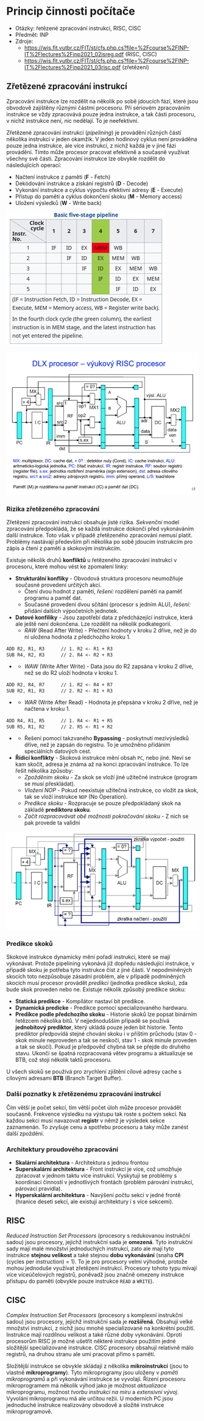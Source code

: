# Princip činnosti počítače
- Otázky: řetězené zpracování instrukcí, RISC, CISC
- Předmět: INP
- Zdroje:
    - https://wis.fit.vutbr.cz/FIT/st/cfs.php.cs?file=%2Fcourse%2FINP-IT%2Flectures%2Finp2021_02isreg.pdf (RISC, CISC)
    - https://wis.fit.vutbr.cz/FIT/st/cfs.php.cs?file=%2Fcourse%2FINP-IT%2Flectures%2Finp2021_03risc.pdf (zřetězení)

## Zřetězené zpracování instrukcí
Zpracování instrukce lze rozdělit na několik po sobě jdoucích fází, které jsou obvodově zajištěny různými částmi procesoru. Při sériovém zpracováním instrukce se vždy zpracovává pouze jedna instrukce, a tak části procesoru, v nichž instrukce není, nic nedělají. To je neefektivní.

Zřetězené zpracování instrukcí (_pipelining_) je provádění různých částí několika instrukcí v jeden okamžik. V jeden hodinový cyklus není prováděna pouze jedna instrukce, ale více instrukcí, z nichž každá je v jiné fázi provádění. Tímto může procesor pracovat efektivně a současně využívat všechny své části. Zpracování instrukce lze obvykle rozdělit do následujících operací:
- Načtení instrukce z paměti (__F__ - Fetch)
- Dekódování instrukce a získání registrů (__D__ - Decode)
- Vykonání instrukce a cyklus výpočtu efektivní adresy (__E__ - Execute)
- Přístup do paměti a cyklus dokončení skoku (__M__ - Memory access)
- Uložení výsledků (__W__ - Write back)

![Zřetězené zpracování instrukcí](/Images/07/pipelining.png)

![Výukový RISC procesor](/Images/07/vyukovy_procesor.png)

### Rizika zřetězeného zpracování
Zřetězení zpracování instrukcí obsahuje jisté rizika. _Sekvenční_ model zpracování předpokládá, že se každá instrukce dokončí před vykonáváním další instrukce. Toto však v případě zřetězeného zpracování nemusí platit. Problémy nastávají především při několika po sobě jdoucím instrukcím pro zápis a čtení z paměti a skokovým instrukcím.

Existuje několik druhů __konfliktů__ u řetězeného zpracování instrukcí v procesoru, které mohou vést ke zpomalení linky:
- __Strukturální konfliky__ - Obvodová struktura procesoru neumožňuje současné provedení určitých akcí.
    - Čtení dvou hodnot z paměti, _řešení:_ rozdělení paměti na paměť programu a paměť dat.
    - Současné provedení dvou sčítání (procesor s jedním ALU), _řešení:_ přidání dalších výpočetních jednotek.
- __Datové konfiliky__ - Jsou zapotřebí data z předcházející instrukce, která ale ještě není dokončena. Lze rozdělit na několik podkategorií.
    - _RAW_ (Read After Write) - Přečtení hodnoty v kroku 2 dříve, než je do ní uložena hodnota z předchozího kroku 1.
```bsh
ADD R2, R1, R3      // 1. R2 <- R1 + R3
SUB R4, R2, R3      // 2. R4 <- R2 + R3
```
-   - _WAW_ (Write After Write) - Data jsou do R2 zapsána v kroku 2 dříve, než se do R2 uloží hodnota v kroku 1.
```bsh
ADD R2, R4, R7      // 1. R2 <- R4 + R7
SUB R2, R1, R3      // 2. R2 <- R1 + R3
```
-   - _WAR_ (Write After Read) - Hodnota je přepsána v kroku 2 dříve, než je načtena v kroku 1.
```bsh
ADD R4, R1, R5      // 1. R4 <- R1 + R5
SUB R5, R1, R2      // 2. R5 <- R1 + R2
```
-   - Řešení pomocí takzvaného __Bypassing__ - poskytnutí mezivýsledků dříve, než je zapsán do registru. To je umožněno přidáním speciálních datových cest.
- __Řídicí konflikty__ - Skoková instrukce mění obsah `PC`, nebo jiné. Neví se kam skočit, adresa je známa až na konci zpracování instrukce. To lze řešit několika způsoby:
    - _Zpožděním skoku_ - Za skok se vloží jiné užitečné instrukce (program se musí přeskládat).
    - _Vložení NOP_ - Pokud neexistuje užitečná instrukce, co vložit za skok, tak se vloží instrukce `NOP` (No Operation).
    - _Predikce skoku_ - Rozpracuje se pouze předpokládaný skok na základě __prediktoru skoku__.
    - _Začít rozpracovávat obě možnosti pokračování skoku_ - Z nich se pak provede ta validní

![Bypassing](/Images/07/bypassing.png)

### Predikce skoků
Skokové instrukce dynamicky mění pořadí instrukcí, které se mají vykonávat. Protože pipelining vykonává již dopředu následující instrukce, v případě skoku je potřeba tyto instrukce číst z jiné části. V nepodmíněných skocích toto nezpůsobuje zásadní problém, ale v případě podmíněných skocích musí procesor provádět _predikci_ (jednotka predikce skoku), zda bude skok proveden nebo ne. Existuje několik způsobý predikce skoku:
- __Statická predikce__ - Kompilátor nastaví bit predikce.
- __Dynamická predicke__ - Predikce pomocí specializovaného hardwaru.
- __Predikce podle předchozího skoku__ - Historie skoků lze popsat binárním řetězcem několika bitů. V nejjednodušším případě se používá __jednobitový prediktor__, který ukládá pouze jeden bit historie. Tento prediktor předpovídá stejné chování skoku i v příštím průchodu (stav 0 - skok minule neproveden a tak se neskočí, stav 1 - skok minule proveden a tak se skočí). Pokud je předpověď chybná tak se přejde do druhého stavu. Ukončí se špatná rozpracovaná větev programu a aktualizuje se BTB, což stojí několik taktů procesoru.

U všech skoků se používá pro zrychlení zjištění cílové adresy cache s cílovými adresami __BTB__ (Branch Target Buffer).

### Další poznatky k zřetězenému zpracování instrukcí
Čím větší je počet sekcí, tím větší počet úloh může procesor provádět současně. Frekvence výsledku na výstupu tak roste s počtem sekcí. Na každou sekci musí navazovat __registr__ v němž je výsledek sekce zaznamenán. To zvyšuje cenu a spotřebu procesoru a taky může zanést další zpoždění.

### Architektury proudového zpracování
- __Skalární architektura__ - Architektura s jednou frontou
- __Superskalární architektura__ - Front instrukcí je více, což umožňuje zpracovat v jednom taktu více instrukcí. Vyskytují se problémy s koordinací činností v jednotlivých frontách (problém párování instrukcí, párovací pravidla).
- __Hyperskalární architektura__ - Navýšení počtu sekcí v jedné frontě (hranice deseti sekcí, ale existují architektury i s více sekcemi).

## RISC
_Reduced Instruction Set Processors_ (procesory s redukovanou instrukční sadou) jsou procesory, jejichž instrukční sada je __omezená__. Tyto instrukční sady mají malé množství jednoduchých instrukcí, zato ale mají tyto instrukce __stejnou velikost__ a také stejnou __dobu vykonávání__ (snaha __CPI__ (cycles per instruction) = 1). To je pro procesory velmi výhodné, protože mohou jednoduše využívat zřetězení instrukcí. Procesory tohoto typu mívají více víceúčelových registrů, poněvadž jsou značně omezeny instrukce přístupu do paměti (obvykle pouze instrukce `READ` a `WRITE`).

## CISC
_Complex Instruction Set Processors_ (procesory s komplexní instrukční sadou) jsou procesory, jejichž instrukční sada je __rozšířená__. Obsahují velké množství instrukcí, z nichž jsou mnohé specializované na konkrétní použití. Instrukce mají rozdílnou velikost a také různé doby vykonávání. Oproti procesorům RISC je možné ušetřit některé instrukce použitím jedné složitější specializované instrukce. CISC procesory obsahují relativně málo registrů, na druhou stranu ale umí pracovat přímo s pamětí.

Složitější instrukce se obvykle skládají z několika __mikroinstrukcí__ (jsou to vlastně __mikroprogramy__). Tyto mikroprogramy jsou uloženy v _paměti mikroprogramů_ a při vykonávání instrukce se vyvolají. Řízení procesoru mikroprogramem má několik výhod jako je možnost _aktualizace_ mikroprogramu, možnost _tvorbu instrukcí na míru_ a _extensivní vývoj_. Vyvolání mikroprogramu má ale určitou režii. U moderních PC jsou jednoduché instrukce realizovány obvodově a složité instrukce mikroprogramově.
